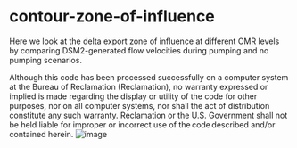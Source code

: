 # contour-zone-of-influence
Here we look at the delta export zone of influence at different OMR levels by comparing DSM2-generated flow velocities during pumping and no pumping scenarios.

Although this code has been processed successfully on a computer system at the Bureau of Reclamation (Reclamation), no warranty expressed or implied is made regarding the display or utility of the code for other purposes, nor on all computer systems, nor shall the act of distribution constitute any such warranty. Reclamation or the U.S. Government shall not be held liable for improper or incorrect use of the code described and/or contained herein. ![image](https://github.com/BDO-Science/contour-zone-of-influence/assets/46461610/59289c77-de05-4cc1-8cce-a94b6fc75dc2)

